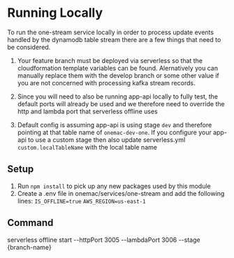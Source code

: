 # Running Locally

To run the one-stream service locally in order to process update events handled by the dynamodb table stream there are a few things that need to be considered.

1. Your feature branch must be deployed via serverless so that the cloudformation template variables can be found. Alernatively you can manually replace them with the develop branch or some other value if you are not concerned with processing kafka stream records.

2. Since you will need to also be running app-api locally to fully test, the default ports will already be used and we therefore need to override the http and lambda port that serverless offline uses

3. Default config is assuming app-api is using stage `dev` and therefore pointing at that table name of `onemac-dev-one`. If you configure your app-api to use a custom stage then also update serverless.yml `custom.localTableName` with the local table name

## Setup

1. Run `npm install` to pick up any new packages used by this module
2. Create a .env file in onemac/services/one-stream and add the following lines:
   `IS_OFFLINE=true`
   `AWS_REGION=us-east-1`

## Command

serverless offline start --httpPort 3005 --lambdaPort 3006 --stage {branch-name}
